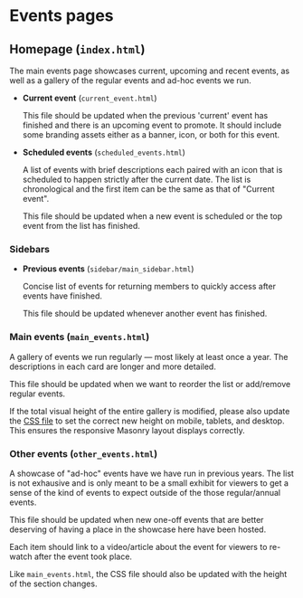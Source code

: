 # Events pages

## Homepage (`index.html`)

The main events page showcases current, upcoming and recent events, as well as
a gallery of the regular events and ad-hoc events we run.

- **Current event** (`current_event.html`)

  This file should be updated when the previous 'current' event has finished
  and there is an upcoming event to promote. It should include some branding
  assets either as a banner, icon, or both for this event.

- **Scheduled events** (`scheduled_events.html`)

  A list of events with brief descriptions each paired with an icon that is
  scheduled to happen strictly after the current date. The list is
  chronological and the first item can be the same as that of "Current event".

  This file should be updated when a new event is scheduled or the top event
  from the list has finished.

### Sidebars

- **Previous events** (`sidebar/main_sidebar.html`)

  Concise list of events for returning members to quickly access after events
  have finished.

  This file should be updated whenever another event has finished.


### Main events (`main_events.html`)

A gallery of events we run regularly — most likely at least once a year. The
descriptions in each card are longer and more detailed.

This file should be updated when we want to reorder the list or add/remove
regular events.

If the total visual height of the entire gallery is modified, please also
update the [CSS file](../../static/css/events/base.css) to set the correct new
height on mobile, tablets, and desktop. This ensures the responsive Masonry
layout displays correctly.


### Other events (`other_events.html`)

A showcase of "ad-hoc" events have we have run in previous years. The list is
not exhausive and is only meant to be a small exhibit for viewers to get a
sense of the kind of events to expect outside of the those regular/annual
events.

This file should be updated when new one-off events that are better deserving
of having a place in the showcase here have been hosted.

Each item should link to a video/article about the event for viewers to
re-watch after the event took place.

Like `main_events.html`, the CSS file should also be updated with the height of
the section changes.
